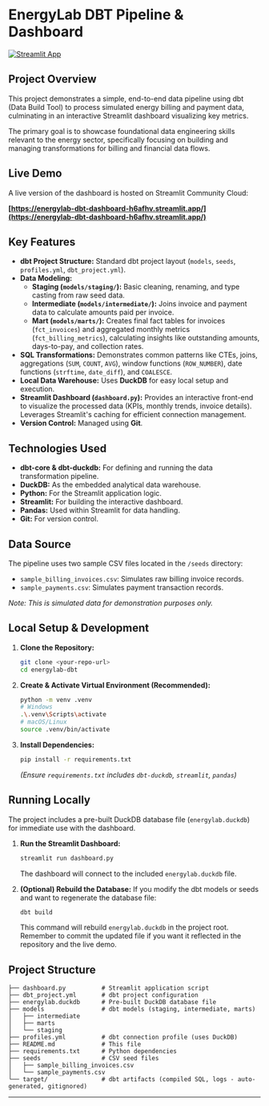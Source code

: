# EnergyLab DBT Pipeline & Dashboard

[![Streamlit App](https://static.streamlit.io/badges/streamlit_badge_black_white.svg)](https://energylab-dbt-dashboard-h6afhv.streamlit.app/)

## Project Overview

This project demonstrates a simple, end-to-end data pipeline using dbt (Data Build Tool) to process simulated energy billing and payment data, culminating in an interactive Streamlit dashboard visualizing key metrics.

The primary goal is to showcase foundational data engineering skills relevant to the energy sector, specifically focusing on building and managing transformations for billing and financial data flows.

## Live Demo

A live version of the dashboard is hosted on Streamlit Community Cloud:

**[https://energylab-dbt-dashboard-h6afhv.streamlit.app/](https://energylab-dbt-dashboard-h6afhv.streamlit.app/)**


## Key Features 

*   **dbt Project Structure:** Standard dbt project layout (`models`, `seeds`, `profiles.yml`, `dbt_project.yml`).
*   **Data Modeling:**
    *   **Staging (`models/staging/`):** Basic cleaning, renaming, and type casting from raw seed data.
    *   **Intermediate (`models/intermediate/`):** Joins invoice and payment data to calculate amounts paid per invoice.
    *   **Mart (`models/marts/`):** Creates final fact tables for invoices (`fct_invoices`) and aggregated monthly metrics (`fct_billing_metrics`), calculating insights like outstanding amounts, days-to-pay, and collection rates.
*   **SQL Transformations:** Demonstrates common patterns like CTEs, joins, aggregations (`SUM`, `COUNT`, `AVG`), window functions (`ROW_NUMBER`), date functions (`strftime`, `date_diff`), and `COALESCE`.
*   **Local Data Warehouse:** Uses **DuckDB** for easy local setup and execution.
*   **Streamlit Dashboard (`dashboard.py`):** Provides an interactive front-end to visualize the processed data (KPIs, monthly trends, invoice details). Leverages Streamlit's caching for efficient connection management.
*   **Version Control:** Managed using **Git**.

## Technologies Used

*   **dbt-core & dbt-duckdb:** For defining and running the data transformation pipeline.
*   **DuckDB:** As the embedded analytical data warehouse.
*   **Python:** For the Streamlit application logic.
*   **Streamlit:** For building the interactive dashboard.
*   **Pandas:** Used within Streamlit for data handling.
*   **Git:** For version control.

## Data Source

The pipeline uses two sample CSV files located in the `/seeds` directory:

*   `sample_billing_invoices.csv`: Simulates raw billing invoice records.
*   `sample_payments.csv`: Simulates payment transaction records.

*Note: This is simulated data for demonstration purposes only.*

## Local Setup & Development

1.  **Clone the Repository:**
    ```bash
    git clone <your-repo-url>
    cd energylab-dbt
    ```
2.  **Create & Activate Virtual Environment (Recommended):**
    ```bash
    python -m venv .venv
    # Windows
    .\.venv\Scripts\activate
    # macOS/Linux
    source .venv/bin/activate
    ```
3.  **Install Dependencies:**
    ```bash
    pip install -r requirements.txt
    ```
    *(Ensure `requirements.txt` includes `dbt-duckdb`, `streamlit`, `pandas`)*

## Running Locally

The project includes a pre-built DuckDB database file (`energylab.duckdb`) for immediate use with the dashboard.

1.  **Run the Streamlit Dashboard:**
    ```bash
    streamlit run dashboard.py
    ```
    The dashboard will connect to the included `energylab.duckdb` file.

2.  **(Optional) Rebuild the Database:**
    If you modify the dbt models or seeds and want to regenerate the database file:
    ```bash
    dbt build
    ```
    This command will rebuild `energylab.duckdb` in the project root. Remember to commit the updated file if you want it reflected in the repository and the live demo.

## Project Structure

```
├── dashboard.py          # Streamlit application script
├── dbt_project.yml       # dbt project configuration
├── energylab.duckdb      # Pre-built DuckDB database file
├── models                # dbt models (staging, intermediate, marts)
│   ├── intermediate
│   ├── marts
│   └── staging
├── profiles.yml          # dbt connection profile (uses DuckDB)
├── README.md             # This file
├── requirements.txt      # Python dependencies
├── seeds                 # CSV seed files
│   ├── sample_billing_invoices.csv
│   └── sample_payments.csv
└── target/               # dbt artifacts (compiled SQL, logs - auto-generated, gitignored)
```

---

